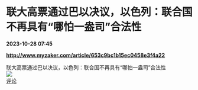 # 联大高票通过巴以决议，以色列：联合国不再具有“哪怕一盎司”合法性

**2023-10-28 07:45**

**http://www.myzaker.com/article/653c9bc1b15ec0458e3f4a22**

联大高票通过巴以决议，以色列：联合国不再具有“哪怕一盎司”合法性  
![](https://img3.chouti.com/CHOUTI_231028_586970EC1A9346B48F8AE3265B6677BE.jpg)  
[评论](https://m.chouti.com/link/40431326)